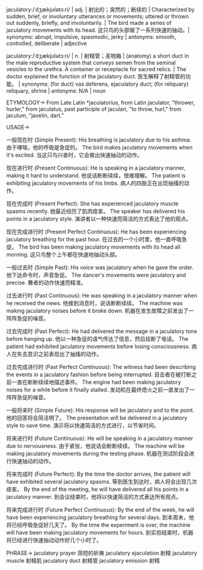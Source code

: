 jaculatory:/ˈdʒækjʊlətɔːri/ | adj. | 射出的；突然的；断续的 | Characterized by sudden, brief, or involuntary utterances or movements; uttered or thrown out suddenly, briefly, and involuntarily. |  The bird made a series of jaculatory movements with its head. 这只鸟的头部做了一系列快速的抽动。| synonyms: abrupt, impulsive, spasmodic, jerky | antonyms: smooth, controlled, deliberate | adjective

jaculatory:/ˈdʒækjʊlətɔːri/ | n. | 射精管；圣物箱 | (anatomy) a short duct in the male reproductive system that conveys semen from the seminal vesicles to the urethra.  A container or receptacle for sacred relics.  | The doctor explained the function of the jaculatory duct. 医生解释了射精管的功能。 | synonyms: (for duct) vas deferens, ejaculatory duct; (for reliquary) reliquary, shrine | antonyms: N/A | noun


ETYMOLOGY->
From Late Latin *jaculatorius, from Latin jaculator, "thrower, hurler,"  from jaculatus, past participle of jaculari, "to throw, hurl," from jaculum, "javelin, dart."

USAGE->

一般现在时 (Simple Present):
His breathing is jaculatory due to his asthma. 由于哮喘，他的呼吸是急促的。
The bird makes jaculatory movements when it's excited. 当这只鸟兴奋时，它会做出快速抽动的动作。

现在进行时 (Present Continuous):
He is speaking in a jaculatory manner, making it hard to understand. 他说话断断续续，很难理解。
The patient is exhibiting jaculatory movements of his limbs. 病人的四肢正在出现抽搐的动作。

现在完成时 (Present Perfect):
She has experienced jaculatory muscle spasms recently. 她最近经历了肌肉痉挛。
The speaker has delivered his points in a jaculatory style. 演讲者以一种快速而简洁的方式表达了他的观点。

现在完成进行时 (Present Perfect Continuous):
He has been experiencing jaculatory breathing for the past hour. 在过去的一个小时里，他一直呼吸急促。
The bird has been making jaculatory movements with its head all morning. 这只鸟整个上午都在快速地抽动头部。


一般过去时 (Simple Past):
His voice was jaculatory when he gave the order. 他下达命令时，声音急促。
The dancer's movements were jaculatory and precise. 舞者的动作快速而精准。


过去进行时 (Past Continuous):
He was speaking in a jaculatory manner when he received the news. 他接到消息时，说话断断续续。
The machine was making jaculatory noises before it broke down. 机器在发生故障之前发出了一阵阵急促的噪音。


过去完成时 (Past Perfect):
He had delivered the message in a jaculatory tone before hanging up. 他以一种急促的语气传达了信息，然后挂断了电话。
The patient had exhibited jaculatory movements before losing consciousness. 病人在失去意识之前表现出了抽搐的动作。


过去完成进行时 (Past Perfect Continuous):
The witness had been describing the events in a jaculatory fashion before being interrupted. 目击者在被打断之前一直在断断续续地描述事件。
The engine had been making jaculatory noises for a while before it finally stalled. 发动机在最终熄火之前一直发出了一阵阵急促的噪音。


一般将来时 (Simple Future):
His response will be jaculatory and to the point. 他的回答将会简洁明了。
The presentation will be delivered in a jaculatory style to save time. 演示将以快速简洁的方式进行，以节省时间。


将来进行时 (Future Continuous):
He will be speaking in a jaculatory manner due to nervousness. 由于紧张，他说话会断断续续。
The machine will be making jaculatory movements during the testing phase. 机器在测试阶段会进行快速抽动的动作。


将来完成时 (Future Perfect):
By the time the doctor arrives, the patient will have exhibited several jaculatory spasms. 等到医生到达时，病人将会出现几次痉挛。
By the end of the meeting, he will have delivered all his points in a jaculatory manner. 到会议结束时，他将以快速简洁的方式表达所有观点。


将来完成进行时 (Future Perfect Continuous):
By the end of the week, he will have been experiencing jaculatory breathing for several days. 到本周末，他将已经呼吸急促好几天了。
By the time the experiment is over, the machine will have been making jaculatory movements for hours. 到实验结束时，机器将已经进行快速抽动动作好几个小时了。


PHRASE->
jaculatory prayer  简短的祈祷
jaculatory ejaculation  射精
jaculatory muscle  射精肌
jaculatory duct  射精管
jaculatory emission  射精


